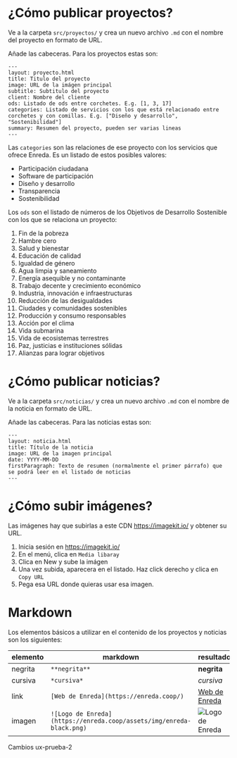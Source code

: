 # ¿Cómo publicar proyectos?

Ve a la carpeta `src/proyectos/` y crea un nuevo archivo `.md` con el nombre del proyecto en formato de URL.

Añade las cabeceras. Para los proyectos estas son:

```
---
layout: proyecto.html
title: Titulo del proyecto
image: URL de la imágen principal
subtitle: Subtitulo del proyecto
client: Nombre del cliente
ods: Listado de ods entre corchetes. E.g. [1, 3, 17]
categories: Listado de servicios con los que está relacionado entre corchetes y con comillas. E.g. ["Diseño y desarrollo", "Sostenibilidad"]
summary: Resumen del proyecto, pueden ser varias lineas
---
```

Las `categories` son las relaciones de ese proyecto con los servicios que ofrece Enreda. Es un listado de estos posibles valores:

- Participación ciudadana
- Software de participación
- Diseño y desarrollo
- Transparencia
- Sostenibilidad

Los `ods` son el listado de números de los Objetivos de Desarrollo Sostenible con los que se relaciona un proyecto:

1. Fin de la pobreza
2. Hambre cero
3. Salud y bienestar
4. Educación de calidad
5. Igualdad de género
6. Agua limpia y saneamiento
7. Energía asequible y no contaminante
8. Trabajo decente y crecimiento económico
9. Industria, innovación e infraestructuras
10. Reducción de las desigualdades
11. Ciudades y comunidades sostenibles
12. Producción y consumo responsables
13. Acción por el clima
14. Vida submarina
15. Vida de ecosistemas terrestres
16. Paz, justicias e instituciones sólidas
17. Alianzas para lograr objetivos

# ¿Cómo publicar noticias?

Ve a la carpeta `src/noticias/` y crea un nuevo archivo `.md` con el nombre de la noticia en formato de URL.

Añade las cabeceras. Para las noticias estas son:

```
---
layout: noticia.html
title: Título de la noticia
image: URL de la imagen principal
date: YYYY-MM-DD
firstParagraph: Texto de resumen (normalmente el primer párrafo) que se podrá leer en el listado de noticias
---
```

# ¿Cómo subir imágenes?

Las imágenes hay que subirlas a este CDN https://imagekit.io/ y obtener su URL.

1. Inicia sesión en https://imagekit.io/
2. En el menú, clica en `Media libaray`
3. Clica en New y sube la imágen
4. Una vez subida, aparecera en el listado. Haz click derecho y clica en `Copy URL`
5. Pega esa URL donde quieras usar esa imagen.

# Markdown

Los elementos básicos a utilizar en el contenido de los proyectos y noticias son los siguientes:

| elemento | markdown                                                             | resultado                                                          |
| -------- | -------------------------------------------------------------------- | ------------------------------------------------------------------ |
| negrita  | `**negrita**`                                                        | **negrita**                                                        |
| cursiva  | `*cursiva*`                                                        | *cursiva*                                                          |
| link     | `[Web de Enreda](https://enreda.coop/)`                              | [Web de Enreda](https://enreda.coop/)                              |
| imagen   | `![Logo de Enreda](https://enreda.coop/assets/img/enreda-black.png)` | ![Logo de Enreda](https://enreda.coop/assets/img/enreda-black.png) |


Cambios ux-prueba-2
